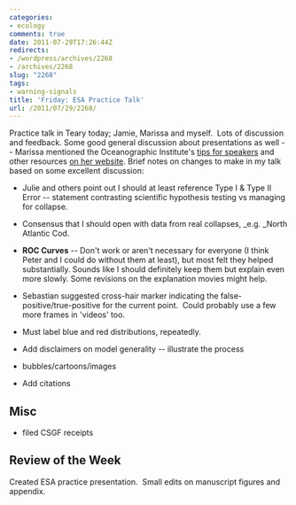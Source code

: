 ```yaml
---
categories:
- ecology
comments: true
date: 2011-07-29T17:26:44Z
redirects:
- /wordpress/archives/2268
- /archives/2268
slug: "2268"
tags:
- warning-signals
title: 'Friday: ESA Practice Talk'
url: /2011/07/29/2268/
---
```


Practice talk in Teary today; Jamie, Marissa and myself.  Lots of discussion and feedback. Some good general discussion about presentations as well -- Marissa mentioned the Oceanographic Institute's [tips for speakers](http://www.tos.org/resources/publications/sci_speaking.html) and other resources [on her website](http://www.des.ucdavis.edu/faculty/baskett/links/communication.html). Brief notes on changes to make in my talk based on some excellent discussion:



	
  * Julie and others point out I should at least reference Type I & Type II Error -- statement contrasting scientific hypothesis testing vs managing for collapse.

	
  * Consensus that I should open with data from real collapses, _e.g. _North Atlantic Cod.

	
  * **ROC Curves** -- Don't work or aren't necessary for everyone (I think Peter and I could do without them at least), but most felt they helped substantially. Sounds like I should definitely keep them but explain even more slowly. Some revisions on the explanation movies might help.

	
  * Sebastian suggested cross-hair marker indicating the false-positive/true-positive for the current point.  Could probably use a few more frames in 'videos' too.

	
  * Must label blue and red distributions, repeatedly.

	
  * Add disclaimers on model generality -- illustrate the process

	
  * bubbles/cartoons/images

	
  * Add citations




## Misc





	
  * filed CSGF receipts




## Review of the Week


Created ESA practice presentation.  Small edits on manuscript figures and appendix.
